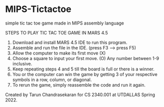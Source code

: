 # MIPS-Tictactoe
simple tic tac toe game made in MIPS assembly language

STEPS TO PLAY TIC TAC TOE GAME IN MARS 4.5
1.	Download and install MARS 4.5 IDE to run this program.
2.	Assemble and run the file in the IDE. (press F3 --> press F5)
3.	Allow the computer to make its first move (X)
4.	Choose a square to input your first move. (O) Any number between 1-9 inclusive.
5.	Keep repeating steps 4 and 5 till the board is full or there is a winner.
6.	You or the computer can win the game by getting 3 of your respective symbols in a row, column, or diagonal.
7.	To rerun the game, simply reassemble the code and run it again.

Created by Tarun Chandrasekaran for CS 2340.001 at UTDALLAS Spring 2022.
